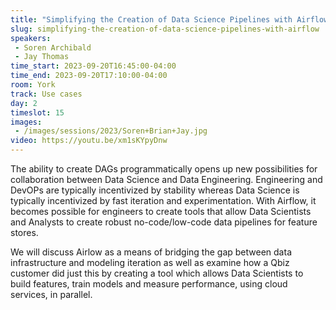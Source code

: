```yaml
---
title: "Simplifying the Creation of Data Science Pipelines with Airflow"
slug: simplifying-the-creation-of-data-science-pipelines-with-airflow
speakers:
 - Soren Archibald
 - Jay Thomas
time_start: 2023-09-20T16:45:00-04:00
time_end: 2023-09-20T17:10:00-04:00
room: York
track: Use cases
day: 2
timeslot: 15
images:
 - /images/sessions/2023/Soren+Brian+Jay.jpg
video: https://youtu.be/xm1sKYpyDnw
---
```


The ability to create DAGs programmatically opens up new possibilities for collaboration between Data Science and Data Engineering. Engineering and DevOPs are typically incentivized by stability whereas Data Science is typically incentivized by fast iteration and experimentation. With Airflow, it becomes possible for engineers to create tools that allow Data Scientists and Analysts to create robust no-code/low-code data pipelines for feature stores.
 
 
 
 We will discuss Airlow as a means of bridging the gap between data infrastructure and modeling iteration as well as examine how a Qbiz customer did just this by creating a tool which allows Data Scientists to build features, train models and measure performance, using cloud services, in parallel.